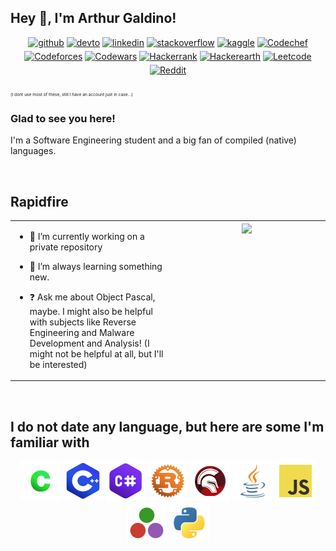 ## Hey 👋, I'm Arthur Galdino!  
  

<div align="center">
<a href="https://github.com/araujoarthur" target="_blank">
<img src="https://img.shields.io/badge/github-%2324292e.svg?&style=for-the-badge&logo=github&logoColor=white" alt=github style="margin-bottom: 5px;" /></a>
<a href="https://dev.to/araujoarthur" target="_blank">
<img src="https://img.shields.io/badge/dev.to-%2308090A.svg?&style=for-the-badge&logo=dev.to&logoColor=white" alt=devto style="margin-bottom: 5px;" /></a>
<a href="https://linkedin.com/in/araujoarthurr" target="_blank">
<img src="https://img.shields.io/badge/linkedin-%231E77B5.svg?&style=for-the-badge&logo=linkedin&logoColor=white" alt=linkedin style="margin-bottom: 5px;" /></a>
<a href="https://stackoverflow.com/users/22953332" target="_blank">
<img src="https://img.shields.io/badge/stackoverflow-%23F28032.svg?&style=for-the-badge&logo=stackoverflow&logoColor=white" alt=stackoverflow style="margin-bottom: 5px;" /></a>
<a href="https://www.kaggle.com/araujoarthur" target="_blank">
<img src="https://img.shields.io/badge/kaggle-%2344BAE8.svg?&style=for-the-badge&logo=kaggle&logoColor=white" alt=kaggle style="margin-bottom: 5px;" /></a>
<a href="https://www.codechef.com/users/araujoarthur" target="_blank">
<img src="https://img.shields.io/badge/Codechef-%23B92B27.svg?&style=for-the-badge&logo=Codechef&logoColor=white" alt=Codechef style="margin-bottom: 5px;" /></a>
<a href="https://codeforces.com/profile/araujoarthur" target="_blank">
<img src="https://img.shields.io/badge/Codeforces-445f9d?style=for-the-badge&logo=Codeforces&logoColor=white" alt=Codeforces style="margin-bottom: 5px;" /></a>
<a href="https://www.codewars.com/users/araujoarthur" target="_blank">
<img src="https://img.shields.io/badge/Codewars-B1361E?style=for-the-badge&logo=Codewars&logoColor=white" alt=Codewars style="margin-bottom: 5px;" /></a>
<a href="https://www.hackerrank.com/profile/araujoarthurr" target="_blank">
<img src="https://img.shields.io/badge/-Hackerrank-2EC866?style=for-the-badge&logo=HackerRank&logoColor=white" alt=Hackerrank style="margin-bottom: 5px;" /></a>
<a href="https://www.hackerearth.com/@araujoarthur" target="_blank">
<img src="https://img.shields.io/badge/HackerEarth-%232C3454.svg?&style=for-the-badge&logo=HackerEarth&logoColor=Blue" alt=Hackerearth style="margin-bottom: 5px;" /></a>
<a href="https://leetcode.com/araujoarthurr/" target="_blank">
<img src="https://img.shields.io/badge/-LeetCode-FFA116?style=for-the-badge&logo=LeetCode&logoColor=black" alt=Leetcode style="margin-bottom: 5px;" /></a>
<a href="https://www.reddit.com/user/araujoarthurr/" target="_blank">
<img src="https://img.shields.io/badge/Reddit-FF4500?style=for-the-badge&logo=reddit&logoColor=white" alt=Reddit style="margin-bottom: 5px;" /></a>
</div>  

<span style="font-size:5pt">(I dont use most of these, still I have an account just in case...)</span>



### Glad to see you here!  
I'm a Software Engineering student and a big fan of compiled (native) languages.  
  

<br/>  


## Rapidfire  
<table><tr><td valign="top" width="50%">

- 🔭 I’m currently working on a private repository 
  

- 🌱 I’m always learning something new.  
  

- ❓ Ask me about Object Pascal, maybe. I might also be helpful with subjects like Reverse Engineering and Malware Development and Analysis! (I might not be helpful at all, but I'll be interested)


</td><td valign="top" width="50%">

<div align="center">
<img src="https://i.imgflip.com/8ioh3b.jpg" align="center" style="width: 100%" />
</div>  


</td></tr></table>  

<br/>  


## I do not date any language, but here are some I'm familiar with
<div align="center">  
<img src="./assets/_new/clang.png" alt="C Language">
<img src="./assets/_new/cpp.png" alt="C++ Language">
<img src="./assets/_new/csharp.png" alt="C-Sharp Language">
<img src="./assets/_new/rust.png" alt="Rust Language">
<img src="./assets/_new/delphi.png" alt="Delphi Language">
<img src="./assets/_new/java.png" alt="Java Language">
<img src="./assets/_new/javascript.png" alt="JavaScript Language">
<img src="./assets/_new/julia.png" alt="Julia Language">
<img src="./assets/_new/python.png" alt="Python Language">
</div>  

<br/>  

</td></tr></table>  

<br/>  

<br />
